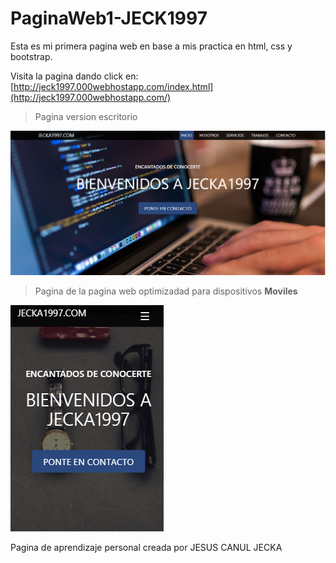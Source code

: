 # PaginaWeb1-JECK1997

Esta es mi primera pagina web en base a mis practica en html, css y bootstrap.

Visita la pagina dando click en:
[http://jeck1997.000webhostapp.com/index.html](http://jeck1997.000webhostapp.com/)

>Pagina version escritorio

![Index](images/index-rd.png)

>Pagina de la pagina web optimizadad para dispositivos **Moviles**

![Index](images/index-mv-rd.png)

Pagina de aprendizaje personal creada por JESUS CANUL JECKA
